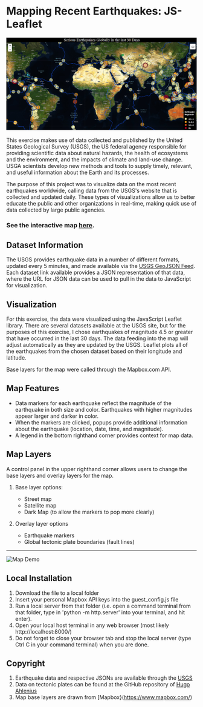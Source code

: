 # Mapping Recent Earthquakes: JS-Leaflet

![Map](readme_intro.png)

This exercise makes use of data collected and published by the United States Geological Survey (USGS), the US federal agency responsible for providing scientific data about natural hazards, the health of ecosystems and the environment, and the impacts of climate and land-use change. USGA scientists develop new methods and tools to supply timely, relevant, and useful information about the Earth and its processes.

The purpose of this project was to visualize data on the most recent earthquakes worldwide, calling data from the USGS's website that is collected and updated daily. These types of visualizations allow us to better educate the public and other organizations in real-time, making quick use of data collected by large public agencies.

### See the interactive map [here](https://patelpurvip.github.io/EarthquakeMapping-Leaflet/).


## Dataset Information
The USGS provides earthquake data in a number of different formats, updated every 5 minutes, and made available via the [USGS GeoJSON Feed](http://earthquake.usgs.gov/earthquakes/feed/v1.0/geojson.php).  Each dataset link available provides a JSON representation of that data, where the URL for JSON data can be used to pull in the data to JavaScript for visualization. 


## Visualization
For this exercise, the data were visualized using the JavaScript Leaflet library. There are several datasets available at the USGS site, but for the purposes of this exercise, I chose earthquakes of magnitude 4.5 or greater that have occurred in the last 30 days. The data feeding into the map will adjust automatically as they are updated by the USGS.  Leaflet plots all of the earthquakes from the chosen dataset based on their longitude and latitude.

Base layers for the map were called through the Mapbox.com API.


## Map Features
   * Data markers for each earthquake reflect the magnitude of the earthquake in both size and color. Earthquakes with higher magnitudes appear larger and darker in color.
   * When the markers are clicked, popups provide additional information about the earthquake (location, date, time, and magnitude).
   * A legend in the bottom righthand corner provides context for map data.


## Map Layers
A control panel in the upper righthand corner allows users to change the base layers and overlay layers for the map.

1. Base layer options:
    * Street map
    * Satellite map
    * Dark Map (to allow the markers to pop more clearly)

2. Overlay layer options
    * Earthquake markers
    * Global tectonic plate boundaries (fault lines)
-----

![Map Demo](map_demonstration.gif)

## Local Installation
1. Download the file to a local folder
2. Insert your personal Mapbox API keys into the guest_config.js file
3. Run a local server from that folder (i.e. open a command terminal from that folder, type in 'python -m http.server' into your terminal, and hit enter).
4. Open your local host terminal in any web browser (most likely http://localhost:8000/)
5. Do not forget to close your browser tab and stop the local server (type Ctrl C in your command terminal) when you are done.


## Copyright
1. Earthquake data and respective JSONs are available through the [USGS](http://earthquake.usgs.gov/earthquakes/feed/v1.0/geojson.php)
2. Data on tectonic plates can be found at the GitHub repository of [Hugo Ahlenius](https://github.com/fraxen/tectonicplates)
3. Map base layers are drawn from [Mapbox}(https://www.mapbox.com/)

